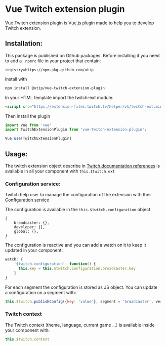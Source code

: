 # Vue Twitch extension plugin

Vue Twitch extension plugin is Vue.js plugin made to help you to develop Twitch extension.

## Installation: 
This package is published on Github packages.
Before installing it you need to add a `.npmrc` file in your project that contain:
```
registry=https://npm.pkg.github.com/utip
```

Install with
```bash
npm install @utip/vue-twitch-extension-plugin
```

In your HTML template import the twitch-ext module:
```html
<script src="https://extension-files.twitch.tv/helper/v1/twitch-ext.min.js"></script>
```

Then install the plugin
```js
import Vue from 'vue'
import TwitchExtensionPlugin from 'vue-twitch-extension-plugin';

Vue.use(TwitchExtensionPlugin)
```

## Usage:

The twitch extension object describe in [Twitch documentation references](https://dev.twitch.tv/docs/extensions/reference#javascript-helper) is available in all your component with `this.$twitch.ext`

### Configuration service:

Twitch help user to manage the configuration of the extension with their [Configuration service](https://dev.twitch.tv/docs/extensions/building#using-the-configuration-service)

The configuration is available in the `this.$twitch.configuration` object:
```
{
    broadcaster: {},
    developer: {},
    global: {},
}
```

The configuration is reactive and you can add a watch on it to keep it updated in your component:
```js
watch: {
    '$twitch.configuration': function() {
      this.key = this.$twitch.configuration.broadcaster.key
    }
}
```

For each segment the configuration is stored as JS object. You can update a configuration on a segment with:
```js
this.$twitch.publishConfig({key: 'value'}, segment = 'broadcaster', version = '1.0')
```

### Twitch context

The Twitch context (theme, language, current game ...) is available inside your component with:
```js
this.$twitch.context
```